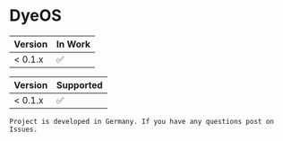 # DyeOS

| Version | In Work            |
| ------- | ------------------ |
| < 0.1.x | :white_check_mark: |

| Version  | Supported |
| ------------- | ------------- |
| < 0.1.x  | :white_check_mark: |


```
Project is developed in Germany. If you have any questions post on Issues.
```

